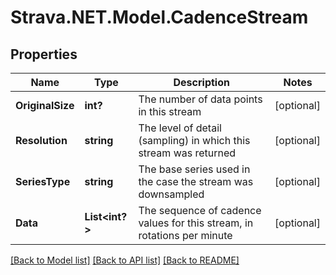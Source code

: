 # Strava.NET.Model.CadenceStream
## Properties

Name | Type | Description | Notes
------------ | ------------- | ------------- | -------------
**OriginalSize** | **int?** | The number of data points in this stream | [optional] 
**Resolution** | **string** | The level of detail (sampling) in which this stream was returned | [optional] 
**SeriesType** | **string** | The base series used in the case the stream was downsampled | [optional] 
**Data** | **List&lt;int?&gt;** | The sequence of cadence values for this stream, in rotations per minute | [optional] 

[[Back to Model list]](../README.md#documentation-for-models) [[Back to API list]](../README.md#documentation-for-api-endpoints) [[Back to README]](../README.md)

